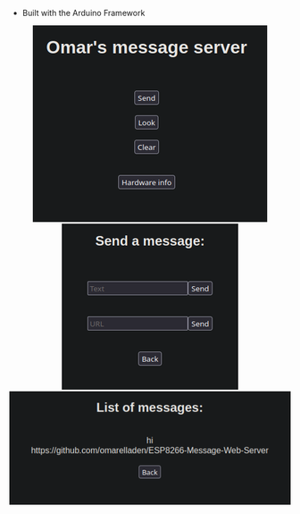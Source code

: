- Built with the Arduino Framework

<p align="center" width="100%">
<img src="imgs/home.png">
<br>
<img src="imgs/form.png">
<br>
<img src="imgs/look.png">
</p>


